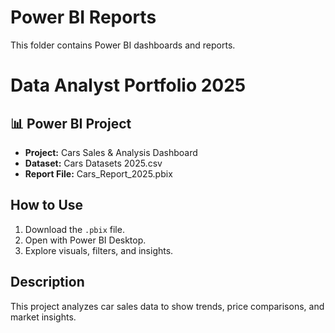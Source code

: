 
# Power BI Reports
This folder contains Power BI dashboards and reports.
# Data Analyst Portfolio 2025

## 📊 Power BI Project
- **Project:** Cars Sales & Analysis Dashboard
- **Dataset:** Cars Datasets 2025.csv
- **Report File:** Cars_Report_2025.pbix

## How to Use
1. Download the `.pbix` file.
2. Open with Power BI Desktop.
3. Explore visuals, filters, and insights.

## Description
This project analyzes car sales data to show trends, price comparisons, and market insights.

